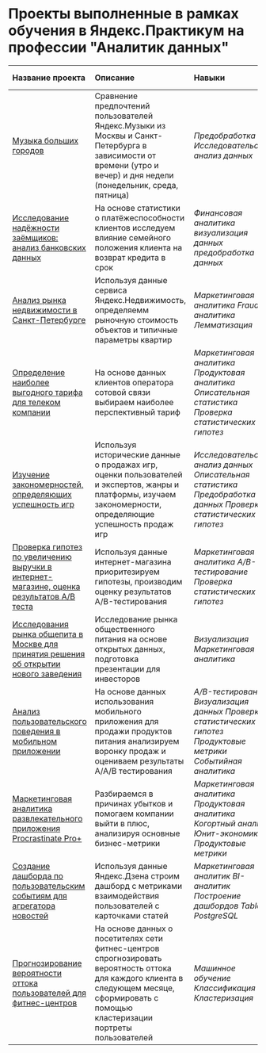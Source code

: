 # Проекты выполненные в рамках обучения в Яндекс.Практикум на профессии "Аналитик данных"

| Название проекта | Описание | Навыки | Используемые библиотеки | 
| :---------------------- | :---------------------- | :---------------------- | :---------------------- |
| [Музыка больших городов](project_1_big_city_music) | Сравнение предпочтений пользователей Яндекс.Музыки из Москвы и Санкт-Петербурга в зависимости от времени (утро и вечер) и дня недели (понедельник, среда, пятница)| *Предобработка Исследовательский анализ данных* | *pandas* |
| [Исследование надёжности заёмщиков: анализ банковских данных](project_2_bank_data) | На основе статистики о платёжеспособности клиентов исследуем влияние семейного положения клиента на возврат кредита в срок| *Финансовая аналитика визуализация данных предобработка данных* | *Pandas PyMystem3 seaborn matplotlib* |
| [Анализ рынка недвижимости в Санкт-Петербурге](project_3_reality_spb_analitics) | Используя данные сервиса Яндекс.Недвижимость, определяемм рыночную стоимость объектов и типичные параметры квартир| *Маркетинговая аналитика Fraud-аналитика Лемматизация* | *Pandas seaborn matplotlib* |
| [Определение наиболее выгодного тарифа для телеком компании](project_4_telekom_best_tarif) | На основе данных клиентов оператора сотовой связи выбираем наиболее перспективный тариф | *Маркетинговая аналитика Продуктовая аналитика Описательная статистика Проверка статистических гипотез* | *Pandas seaborn matplotlib scipy math* |
| [Изучение закономерностей, определяющих успешность игр](project_5_gamedev_analitics) | Используя исторические данные о продажах игр, оценки пользователей и экспертов, жанры и платформы, изучаем закономерности, определяющие успешность продаж игр | *Исследовательский анализ данных Описательная статистика Предобработка данных Проверка статистических гипотез* | *Pandas seaborn numpy matplotlib scipy math* |
| [Проверка гипотез по увеличению выручки в интернет-магазине, оценка результатов A/B теста](project_6_ab_test_revenue_market) | Используя данные интернет-магазина приоритезируем гипотезы, производим оценку результатов A/B-тестирования | *Маркетинговая аналитика A/B-тестирование Проверка статистических гипотез* | *Pandas seaborn numpy matplotlib scipy datetime* |
| [Исследования рынка общепита в Москве для принятия решения об открытии нового заведения](project_7_restaraunts_research) | Исследование рынка общественного питания на основе открытых данных, подготовка презентации для инвесторов | *Визуализация Маркетинговая аналитика* | *Pandas seaborn numpy bs4 scipy requests plotly* |
| [Анализ пользовательского поведения в мобильном приложении](project_8_users_app_behaviour) | На основе данных использования мобильного приложения для продажи продуктов питания анализируем воронку продаж и оцениваем результаты A/A/B тестирования | *A/B-тестирование Визуализация данных Проверка статистических гипотез Продуктовые метрики Событийная аналитика* | *Pandas seaborn numpy datetime scipy statsmodels plotly* |
| [Маркетинговая аналитика развлекательного приложения Procrastinate Pro+](project_9_unit_metrics) | Разбираемся в причинах убытков и помогаем компании выйти в плюс, анализируя основные бизнес-метрики | *Маркетинговая аналитика Продуктовая аналитика Когортный анализ Юнит-экономика Продуктовые метрики* | *Pandas seaborn numpy datetime* |
| [Создание дашборда по пользовательским событиям для агрегатора новостей](project_10_dashboard_creating) | Используя данные Яндекс.Дзена строим дашборд с метриками взаимодействия пользователей с карточками статей | *Маркетинговая аналитик BI-аналитик Построение дашбордов Tableu PostgreSQL* | *sqlalchemy pandas dash* |
| [Прогнозирование вероятности оттока пользователей для фитнес-центров](project_11_jims_analitics) | На основе данных о посетителях сети фитнес-центров спрогнозировать вероятность оттока для каждого клиента в следующем месяце, сформировать с помощью кластеризации портреты пользователей | *Машинное обучение Классификация Кластеризация* | *Pandas scikit-learn matplotlib seaborn* |
